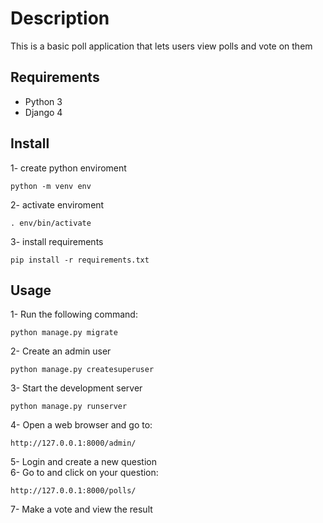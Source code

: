 # Description
This is a basic poll application that lets users view polls and vote on them
## Requirements
- Python 3
- Django 4
## Install
1- create python enviroment
```
python -m venv env
```
2- activate enviroment
```
. env/bin/activate
```
3- install requirements
```
pip install -r requirements.txt
```
## Usage
1- Run the following command:
```
python manage.py migrate
```
2- Create an admin user
```
python manage.py createsuperuser
```
3- Start the development server
```
python manage.py runserver
```
4- Open a web browser and go to:
```
http://127.0.0.1:8000/admin/
```
5- Login and create a new question  
6- Go to and click on your question:
```
http://127.0.0.1:8000/polls/
```
7- Make a vote and view the result